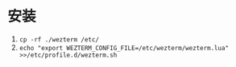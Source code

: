 # 安装

1. `cp -rf ./wezterm /etc/`
2. `echo "export WEZTERM_CONFIG_FILE=/etc/wezterm/wezterm.lua" >>/etc/profile.d/wezterm.sh`
